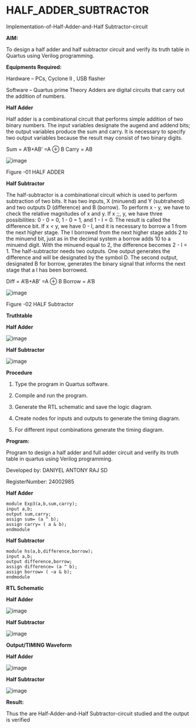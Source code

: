 # HALF_ADDER_SUBTRACTOR

Implementation-of-Half-Adder-and-Half Subtractor-circuit

**AIM:**

To design a half adder and half subtractor circuit and verify its truth table in Quartus using Verilog programming.

**Equipments Required:**

Hardware – PCs, Cyclone II , USB flasher 

Software – Quartus prime Theory Adders are digital circuits that carry out the addition of numbers.

**Half Adder**

Half adder is a combinational circuit that performs simple addition of two binary numbers. The input variables designate the augend and addend bits; the output variables produce the sum and carry. It is necessary to specify two output variables because the result may consist of two binary digits.

Sum = A’B+AB’ =A ⊕ B Carry = AB

![image](https://github.com/naavaneetha/HALF_ADDER_SUBTRACTOR/assets/154305477/bd4a0b2c-cdbc-4184-ab08-81578f121e1f)

Figure -01 HALF ADDER

**Half Subtractor**

The half-subtractor is a combinational circuit which is used to perform subtraction of two bits. It has two inputs, X (minuend) and Y (subtrahend) and two outputs D (difference) and B (borrow). To perform x - y, we have to check the relative magnitudes of x and y. If x ;;, y, we have three possibilities: 0 - 0 = 0, 1 - 0 = 1, and 1 - I = 0. The result is called the difference bit. If x < y, we have 0 - I, and it is necessary to borrow a 1 from the next higher stage. The I borrowed from the next higher stage adds 2 to the minuend bit, just as in the decimal system a borrow adds 10 to a minuend digit. With the minuend equal to 2, the difference becomes 2 - I = 1. The half-subtractor needs two outputs. One output generates the difference and will be designated by the symbol D. The second output, designated B for borrow, generates the binary signal that informs the next stage that a I has been borrowed. 

Diff = A’B+AB’ =A ⊕ B
Borrow = A’B

 ![image](https://github.com/naavaneetha/HALF_ADDER_SUBTRACTOR/assets/154305477/d76b099c-513f-4e7c-843a-e2fd028a531a)

Figure -02 HALF Subtractor

**Truthtable**

**Half Adder**

![image](https://github.com/user-attachments/assets/c9773e38-15ca-42ab-aa8d-1cbc10a00a56)

**Half Subtractor**

![image](https://github.com/user-attachments/assets/dffebde5-88a5-40e8-8709-f9e57782fa7f)

**Procedure**

1.	Type the program in Quartus software.

2.	Compile and run the program.

3.	Generate the RTL schematic and save the logic diagram.

4.	Create nodes for inputs and outputs to generate the timing diagram.

5.	For different input combinations generate the timing diagram.


**Program:**

 Program to design a half adder and full adder circuit and verify its truth table in quartus using Verilog programming.

Developed by: DANIYEL ANTONY RAJ SD

RegisterNumber: 24002985

**Half Adder**
```
module Exp3(a,b,sum,carry);
input a,b;
output sum,carry;
assign sum= (a ^ b);
assign carry= ( a & b);
endmodule
```
**Half Subtractor**
```
module hs(a,b,difference,borrow);
input a,b;
output difference,borrow;
assign difference= (a ^ b);
assign borrow= ( ~a & b);
endmodule
```
**RTL Schematic**

**Half Adder**

![image](https://github.com/user-attachments/assets/55acd450-f912-4011-838c-09aae7ef76f8)

**Half Subtractor**

![image](https://github.com/user-attachments/assets/2c4945b5-eadf-442c-b75b-22b2375d334d)

**Output/TIMING Waveform**

**Half Adder**

![image](https://github.com/user-attachments/assets/1d27465b-337e-4286-8d56-07e883238cdc)

**Half Subtractor**

![image](https://github.com/user-attachments/assets/63e79da8-f4bc-4cb4-ad92-69abe4b2fd8f)

**Result:**

 Thus the are Half-Adder-and-Half Subtractor-circuit studied and the output is
verified
